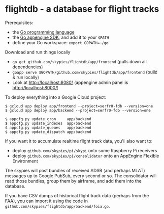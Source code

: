# flightdb - a database for flight tracks

Prerequisites:
* the [Go programming language](https://golang.org/dl/)
* the [Go appengine SDK](https://cloud.google.com/appengine/docs/go/), and add it to your `$PATH`
* define your Go workspace: `export GOPATH=~/go`

Download and run things locally
* `go get github.com/skypies/flightdb/app/frontend` (pulls down all dependencies)
* `goapp serve $GOPATH/github.com/skypies/flightdb/app/frontend` (build & run locally)
* Look at <http://localhost:8080/> (appengine admin panel is <http://localhost:8000/>)

To deploy everything into a Google Cloud project:

    $ gcloud app deploy app/frontend --project=serfr0-fdb --version=one
    $ gcloud app deploy app/backend --project=serfr0-fdb --version=one

    $ appcfg.py update_cron     app/backend
    $ appcfg.py update_indexes  app/backend
    $ appcfg.py update_queues   app/backend
    $ appcfg.py update_dispatch app/backend

If you want it to accumulate realtime flight track data, you'll also want to:
* deploy `github.com/skypies/pi/skypi` onto some Raspberry Pi receivers
* deploy `github.com/skypies/pi/consolidator` onto an AppEngine Flexible Environment

The skypies will post bundles of received ADSB (and perhaps MLAT)
messages up to Google PubSub, every second or so. The consolidator
will read those bundles, group them by airframe, and add them into the
database.

If you have CSV dumps of historical flight track data (perhaps from
the FAA), you can import it using the code in
`github.com/skypies/flightdb/app/backend/foia.go`.
